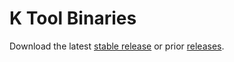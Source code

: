 # K Tool Binaries

Download the latest [stable release](https://github.com/kframework/k/releases/latest) or prior [releases](https://github.com/kframework/k/releases).
